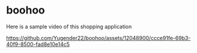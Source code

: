 # boohoo

Here is a sample video of this shopping application

https://github.com/Yugender22/boohoo/assets/12048900/ccce91fe-69b3-40f9-8500-fad8e10e14c5
